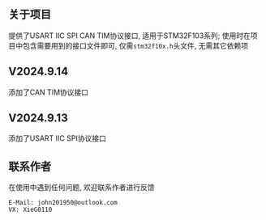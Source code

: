 ## 关于项目 

提供了USART IIC SPI CAN TIM协议接口, 适用于STM32F103系列; 使用时在项目中包含需要用到的接口文件即可, 仅需`stm32f10x.h`头文件, 无需其它依赖项 

## V2024.9.14 

添加了CAN TIM协议接口 

## V2024.9.13 

添加了USART IIC SPI协议接口 

## 联系作者 
在使用中遇到任何问题, 欢迎联系作者进行反馈 
```
E-Mail: john201950@outlook.com
VX: XieG0110
```
